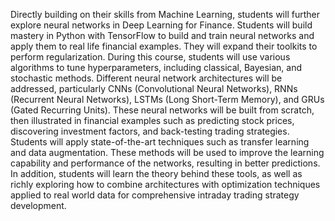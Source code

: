 Directly building on their skills from Machine Learning, students will further explore neural networks in Deep Learning for Finance. Students will build mastery in Python with TensorFlow to build and train neural networks and apply them to real life financial examples. They will expand their toolkits to perform regularization. During this course, students will use various algorithms to tune hyperparameters, including classical, Bayesian, and stochastic methods. Different neural network architectures will be addressed, particularly CNNs (Convolutional Neural Networks), RNNs (Recurrent Neural Networks), LSTMs (Long Short-Term Memory), and GRUs (Gated Recurring Units). These neural networks will be built from scratch, then illustrated in financial examples such as predicting stock prices, discovering investment factors, and back-testing trading strategies. Students will apply state-of-the-art techniques such as transfer learning and data augmentation. These methods will be used to improve the learning capability and performance of the networks, resulting in better predictions. In addition, students will learn the theory behind these tools, as well as richly exploring how to combine architectures with optimization techniques applied to real world data for comprehensive intraday trading strategy development.
